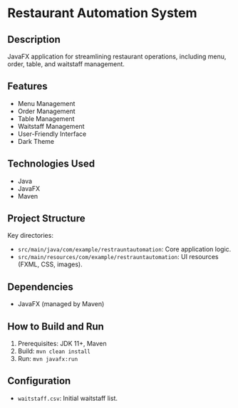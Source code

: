 # Restaurant Automation System

## Description

JavaFX application for streamlining restaurant operations, including menu, order, table, and waitstaff management.

## Features

*   Menu Management
*   Order Management
*   Table Management
*   Waitstaff Management
*   User-Friendly Interface
*   Dark Theme

## Technologies Used

*   Java
*   JavaFX
*   Maven

## Project Structure

Key directories:

*   `src/main/java/com/example/restrauntautomation`: Core application logic.
*   `src/main/resources/com/example/restrauntautomation`: UI resources (FXML, CSS, images).

## Dependencies

*   JavaFX (managed by Maven)

## How to Build and Run

1.  Prerequisites: JDK 11+, Maven
2.  Build: `mvn clean install`
3.  Run: `mvn javafx:run`

## Configuration

*   `waitstaff.csv`: Initial waitstaff list.
